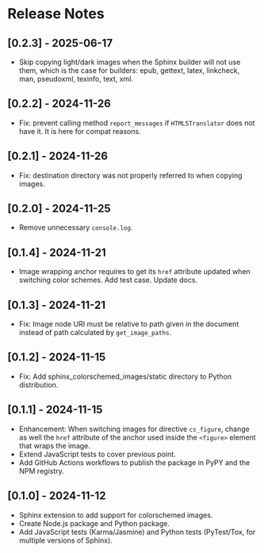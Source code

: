 # Release Notes

## [0.2.3] - 2025-06-17

- Skip copying light/dark images when the Sphinx builder will not use them, which is the case for builders: epub, gettext, latex, linkcheck, man, pseudoxml, texinfo, text, xml.

## [0.2.2] - 2024-11-26

- Fix: prevent calling method `report_messages` if `HTML5Translator` does not have it. It is here for compat reasons.

## [0.2.1] - 2024-11-26

- Fix: destination directory was not properly referred to when copying images.

## [0.2.0] - 2024-11-25

- Remove unnecessary `console.log`.

## [0.1.4] - 2024-11-21

- Image wrapping anchor requires to get its `href` attribute updated when switching color schemes. Add test case. Update docs.

## [0.1.3] - 2024-11-21

- Fix: Image node URI must be relative to path given in the document instead of path calculated by ``get_image_paths``.

## [0.1.2] - 2024-11-15

- Fix: Add sphinx_colorschemed_images/static directory to Python distribution.

## [0.1.1] - 2024-11-15

- Enhancement: When switching images for directive `cs_figure`, change as well the `href` attribute of the anchor used inside the `<figure>` element that wraps the image.
- Extend JavaScript tests to cover previous point.
- Add GitHub Actions workflows to publish the package in PyPY and the NPM registry.

## [0.1.0] - 2024-11-12

- Sphinx extension to add support for colorschemed images.
- Create Node.js package and Python package.
- Add JavaScript tests (Karma/Jasmine) and Python tests (PyTest/Tox, for multiple versions of Sphinx).
